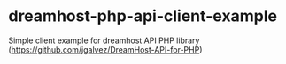 dreamhost-php-api-client-example
================================

Simple client example for dreamhost API PHP library (https://github.com/jgalvez/DreamHost-API-for-PHP)
